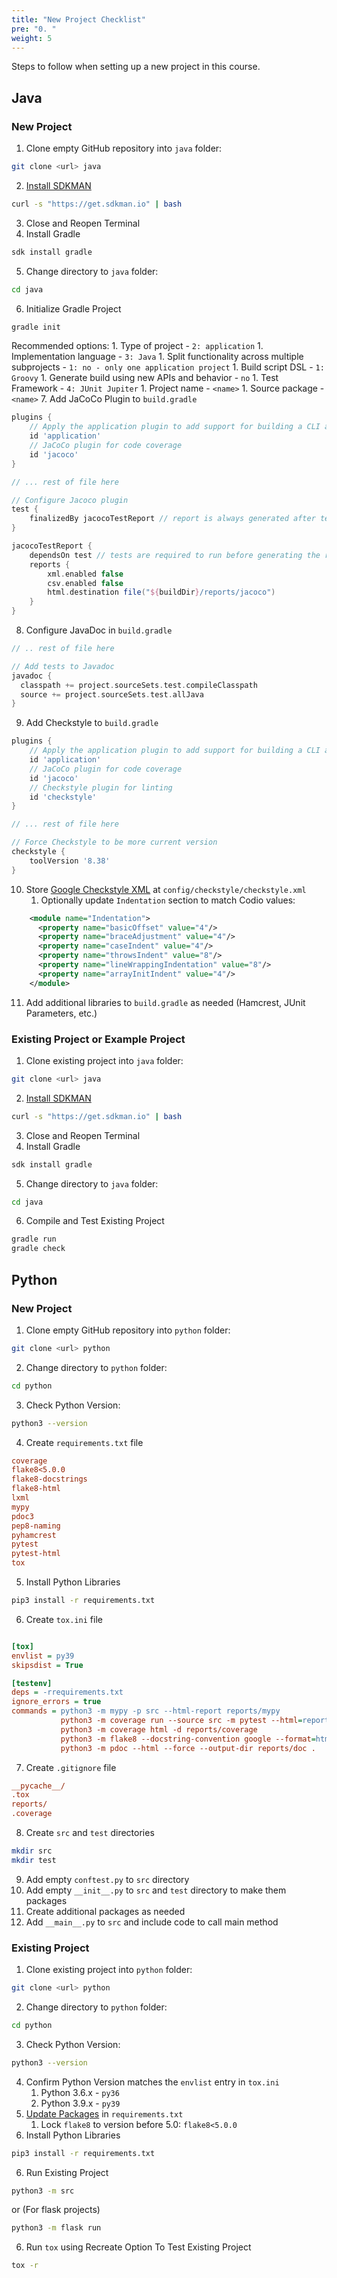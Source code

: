 ```yaml
---
title: "New Project Checklist"
pre: "0. "
weight: 5
---
```


Steps to follow when setting up a new project in this course. 

## Java

### New Project

1. Clone empty GitHub repository into `java` folder:
```bash
git clone <url> java
```
2. [Install SDKMAN](https://sdkman.io/install)
```bash
curl -s "https://get.sdkman.io" | bash
```
3. Close and Reopen Terminal
4. Install Gradle
```bash
sdk install gradle
```
5. Change directory to `java` folder:
```bash
cd java
```
6. Initialize Gradle Project
```bash
gradle init
```
Recommended options:
    1. Type of project - `2: application`
    1. Implementation language - `3: Java`
    1. Split functionality across multiple subprojects - `1: no - only one application project`
    1. Build script DSL - `1: Groovy`
    1. Generate build using new APIs and behavior - `no`
    1. Test Framework - `4: JUnit Jupiter`
    1. Project name - `<name>`
    1. Source package - `<name>`
7. Add JaCoCo Plugin to `build.gradle`
```groovy
plugins {
    // Apply the application plugin to add support for building a CLI application in Java.
    id 'application'
    // JaCoCo plugin for code coverage
    id 'jacoco'
}

// ... rest of file here

// Configure Jacoco plugin
test {
    finalizedBy jacocoTestReport // report is always generated after tests run
}

jacocoTestReport {
    dependsOn test // tests are required to run before generating the report
    reports {
        xml.enabled false
        csv.enabled false
        html.destination file("${buildDir}/reports/jacoco")
    }
}
```
8. Configure JavaDoc in `build.gradle`
```groovy
// .. rest of file here

// Add tests to Javadoc
javadoc {
  classpath += project.sourceSets.test.compileClasspath
  source += project.sourceSets.test.allJava
}
```
9. Add Checkstyle to `build.gradle`
```groovy
plugins {
    // Apply the application plugin to add support for building a CLI application in Java.
    id 'application'
    // JaCoCo plugin for code coverage
    id 'jacoco'
    // Checkstyle plugin for linting
    id 'checkstyle'
}

// ... rest of file here

// Force Checkstyle to be more current version
checkstyle {
    toolVersion '8.38'
}
```
10. Store [Google Checkstyle XML](https://raw.githubusercontent.com/checkstyle/checkstyle/checkstyle-8.38/src/main/resources/google_checks.xml) at `config/checkstyle/checkstyle.xml`
    1. Optionally update `Indentation` section to match Codio values:
```xml
    <module name="Indentation">
      <property name="basicOffset" value="4"/>
      <property name="braceAdjustment" value="4"/>
      <property name="caseIndent" value="4"/>
      <property name="throwsIndent" value="8"/>
      <property name="lineWrappingIndentation" value="8"/>
      <property name="arrayInitIndent" value="4"/>
    </module>
```
11. Add additional libraries to `build.gradle` as needed (Hamcrest, JUnit Parameters, etc.)

### Existing Project or Example Project

1. Clone existing project into `java` folder: 
```bash
git clone <url> java
```
2. [Install SDKMAN](https://sdkman.io/install)
```bash
curl -s "https://get.sdkman.io" | bash
```
3. Close and Reopen Terminal
4. Install Gradle
```bash
sdk install gradle
```
5. Change directory to `java` folder:
```bash
cd java
```
6. Compile and Test Existing Project
```bash
gradle run
gradle check
```

## Python

### New Project

1. Clone empty GitHub repository into `python` folder:
```bash
git clone <url> python
```
2. Change directory to `python` folder:
```bash
cd python
```
3. Check Python Version:
```bash
python3 --version
```
4. Create `requirements.txt` file
```ini
coverage
flake8<5.0.0
flake8-docstrings
flake8-html
lxml
mypy
pdoc3
pep8-naming
pyhamcrest
pytest
pytest-html
tox
```
5. Install Python Libraries
```bash
pip3 install -r requirements.txt
```
6. Create `tox.ini` file
```ini

[tox]
envlist = py39
skipsdist = True

[testenv]
deps = -rrequirements.txt
ignore_errors = true
commands = python3 -m mypy -p src --html-report reports/mypy
           python3 -m coverage run --source src -m pytest --html=reports/pytest/index.html
           python3 -m coverage html -d reports/coverage
           python3 -m flake8 --docstring-convention google --format=html --htmldir=reports/flake
           python3 -m pdoc --html --force --output-dir reports/doc .
```
7. Create `.gitignore` file
```ini
__pycache__/
.tox
reports/
.coverage
```
8. Create `src` and `test` directories
```bash
mkdir src
mkdir test
```
9. Add empty `conftest.py` to `src` directory
10. Add empty `__init__.py` to `src` and `test` directory to make them packages
11. Create additional packages as needed
12. Add `__main__.py` to `src` and include code to call main method

### Existing Project

1. Clone existing project into `python` folder: 
```bash
git clone <url> python
```
2. Change directory to `python` folder:
```bash
cd python
```
3. Check Python Version:
```bash
python3 --version
```
4. Confirm Python Version matches the `envlist` entry in `tox.ini`
   1. Python 3.6.x - `py36`
   2. Python 3.9.x - `py39`
5. [Update Packages](https://textbooks.cs.ksu.edu/cc410/z-instructor-resources/03-errata/) in `requirements.txt`
   1. Lock `flake8` to version before 5.0: `flake8<5.0.0`
5. Install Python Libraries
```bash
pip3 install -r requirements.txt
```
6. Run Existing Project
```bash
python3 -m src
```
or (For flask projects)
```bash
python3 -m flask run
```
6. Run `tox` using Recreate Option To Test Existing Project
```bash
tox -r
```

